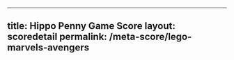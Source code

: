 ---
        
title: Hippo Penny Game Score
layout: scoredetail
permalink: /meta-score/lego-marvels-avengers
---
